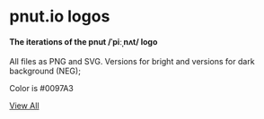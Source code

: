 pnut.io logos
====================
#### The iterations of the pnut /ˈpiːˌnʌt/ logo
All files as PNG and SVG.
Versions for bright and versions for dark background (NEG);

Color is #0097A3

[View All](https://frankfuchs.net/pnut)
